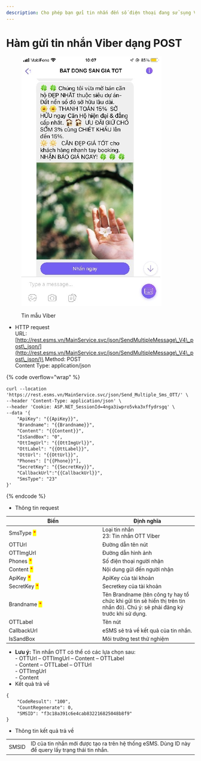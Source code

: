 ```yaml
---
description: Cho phép bạn gửi tin nhắn đến số điện thoại đang sử sụng Viber
---
```


# Hàm gửi tin nhắn Viber dạng POST

<figure><img src="../../.gitbook/assets/z3805790275867_46e18e1f7da57a7b7dff1484f0d4e7c2.jpg" alt=""><figcaption><p>Tin mẫu Viber</p></figcaption></figure>

* HTTP request\
  URL: [http://rest.esms.vn/MainService.svc/json/SendMultipleMessage\_V4\_post\_json/](http://rest.esms.vn/MainService.svc/json/SendMultipleMessage\_V4\_post\_json/)\
  Method: POST\
  Content Type: application/json

{% code overflow="wrap" %}
```
curl --location 'https://rest.esms.vn/MainService.svc/json/Send_Multiple_Sms_OTT/' \
--header 'Content-Type: application/json' \
--header 'Cookie: ASP.NET_SessionId=4nga3iwpro5vka3xffydrsgq' \
--data '{
    "ApiKey": "{{ApiKey}}",
    "Brandname": "{{Brandname}}",
    "Content": "{{Content}}",
    "IsSandBox": "0",
    "OttImgUrl": "{{OttImgUrl}}",
    "OttLabel": "{{OttLabel}}",
    "OttUrl": "{{OttUrl}}",
    "Phones": ["{{Phone}}"],
    "SecretKey": "{{SecretKey}}",
    "CallbackUrl":"{{CallbackUrl}}",
    "SmsType": "23"
}'
```
{% endcode %}

* Thông tin request

<table><thead><tr><th width="236">Biến</th><th>Định nghĩa</th></tr></thead><tbody><tr><td>SmsType <mark style="color:red;">*</mark></td><td>Loại tin nhắn<br>23: Tin nhắn OTT Viber</td></tr><tr><td>OTTUrl</td><td>Đường dẫn tên nút</td></tr><tr><td>OTTImgUrl</td><td>Đường dẫn hình ảnh</td></tr><tr><td>Phones <mark style="color:red;">*</mark></td><td>Số điện thoại người nhận</td></tr><tr><td>Content <mark style="color:red;">*</mark></td><td>Nội dung gửi đến người nhận</td></tr><tr><td>ApiKey <mark style="color:red;">*</mark></td><td>ApiKey của tài khoản</td></tr><tr><td>SecretKey <mark style="color:red;">*</mark></td><td>Secretkey của tài khoản</td></tr><tr><td>Brandname <mark style="color:red;">*</mark></td><td>Tên Brandname (tên công ty hay tổ chức khi gửi tin sẽ hiển thị trên tin nhắn đó). Chú ý: sẽ phải đăng ký trước khi sử dụng.</td></tr><tr><td>OTTLabel</td><td>Tên nút</td></tr><tr><td>CallbackUrl</td><td>eSMS sẽ trả về kết quả của tin nhắn.</td></tr><tr><td>IsSandBox</td><td>Môi trường test thử nghiệm</td></tr></tbody></table>

* **Lưu ý:** Tin nhắn OTT có thể có các lựa chọn sau:\
  \- OTTUrl – OTTImgUrl – Content – OTTLabel\
  \- Content – OTTLabel – OTTUrl\
  \- OTTImgUrl\
  \- Content
* Kết quả trả về

```
{
    "CodeResult": "100",
    "CountRegenerate": 0,
    "SMSID": "f3c18a391c6e4cab832216825048b8f9"
}
```

* Thông tin kết quả trả về

|       |                                                                                                   |
| ----- | ------------------------------------------------------------------------------------------------- |
| SMSID | ID của tin nhắn mới được tạo ra trên hệ thống eSMS. Dùng ID này để query lấy trạng thái tin nhắn. |
